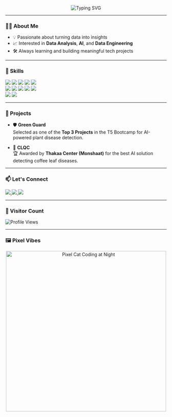 <p align="center">
  <img src="https://readme-typing-svg.herokuapp.com?font=Fira+Code&size=24&pause=1000&color=36BCF7&center=true&vCenter=true&width=435&lines=Hi+there%2C+I'm+Lena+%F0%9F%91%8B;IT+Graduate+%E2%80%A2+Data+Analyst+%E2%80%A2+AI+%E2%80%A2+Data+Engineer" alt="Typing SVG" />
</p>

---

### 👩‍💻 About Me

- 💡 Passionate about turning data into insights  
- 📈 Interested in **Data Analysis**, **AI**, and **Data Engineering**  
- 🛠️ Always learning and building meaningful tech projects  

---

### 🧠 Skills

<p align="left">
  <img src="https://img.shields.io/badge/Python-3776AB?style=flat&logo=python&logoColor=white" />
  <img src="https://img.shields.io/badge/Pandas-150458?style=flat&logo=pandas&logoColor=white" />
  <img src="https://img.shields.io/badge/Numpy-013243?style=flat&logo=numpy&logoColor=white" />
  <img src="https://img.shields.io/badge/Matplotlib-11557C?style=flat&logo=matplotlib&logoColor=white" />
  <img src="https://img.shields.io/badge/Seaborn-3776AB?style=flat&logo=python&logoColor=white" />
  <br/>
  <img src="https://img.shields.io/badge/scikit--learn-F7931E?style=flat&logo=scikit-learn&logoColor=white" />
  <img src="https://img.shields.io/badge/XGBoost-EC6B23?style=flat&logo=xgboost&logoColor=white" />
  <img src="https://img.shields.io/badge/SQL-4479A1?style=flat&logo=postgresql&logoColor=white" />
  <img src="https://img.shields.io/badge/Power%20BI-F2C811?style=flat&logo=powerbi&logoColor=black" />
  <img src="https://img.shields.io/badge/Excel-217346?style=flat&logo=microsoft-excel&logoColor=white" />
  <br/>
  <img src="https://img.shields.io/badge/Git-F05032?style=flat&logo=git&logoColor=white" />
  <img src="https://img.shields.io/badge/GitHub-181717?style=flat&logo=github&logoColor=white" />
</p>

---

### 🚀 Projects

- 🛡️ **Green Guard**  
  Selected as one of the **Top 3 Projects** in the T5 Bootcamp for AI-powered plant disease detection.

- 🍃 **CLQC**  
  🏆 Awarded by **Thakaa Center (Monshaat)** for the best AI solution detecting coffee leaf diseases.

---

### 📫 Let's Connect

<p align="left">
  <a href="https://www.linkedin.com/in/lena-alenazi/">
    <img src="https://img.shields.io/badge/LinkedIn-0077B5?style=for-the-badge&logo=linkedin&logoColor=white" />
  </a>
  <a href="https://twitter.com/1ena08">
    <img src="https://img.shields.io/badge/Twitter-1DA1F2?style=for-the-badge&logo=twitter&logoColor=white" />
  </a>
  <a href="mailto:lena.a.alenazi@gmail.com">
    <img src="https://img.shields.io/badge/Gmail-D14836?style=for-the-badge&logo=gmail&logoColor=white" />
  </a>
</p>

---

### 👀 Visitor Count

<p align="left">
  <img src="https://komarev.com/ghpvc/?username=LenaAlenazi&style=flat-square&color=blue" alt="Profile Views" />
</p>

---

### 🖼️ Pixel Vibes

<p align="center">
  <img src="https://i.imgur.com/yNBWoc0.gif" width="500" alt="Pixel Cat Coding at Night" />
</p>

